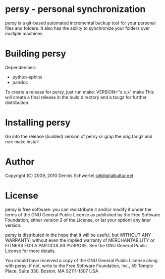persy - personal synchronization
============
persy is a git-based automated incremental backup tool for your personal files and folders.
It also has the ability to synchronize your folders over multiple machines.

Building persy
============
Dependencies:
 *   python-sphinx
 *   pandoc

To create a release for persy, just run make:
	VERSION="x.x.x" make
This will create a final release in the build directory and a tar.gz for further distribution.

Installing persy
============
Go into the release (builded) version of persy or grap the orig.tar.gz and run:
	make install

Author
============
Copyright (C) 2009, 2010 Dennis Schwertel <s@digitalkultur.net>

License
============
persy is free software: you can redistribute it and/or modify it
under the terms of the GNU General Public License as published by the Free
Software Foundation, either version 2 of the License, or (at your option) any
later version.

persy is distributed in the hope that it will be useful,
but WITHOUT ANY WARRANTY; without even the implied warranty of
MERCHANTABILITY or FITNESS FOR A PARTICULAR PURPOSE.  See the GNU
General Public License for more details.

You should have received a copy of the GNU General Public License
along with persy; if not, write to the Free Software
Foundation, Inc., 59 Temple Place, Suite 330, Boston, MA  02111-1307  USA
